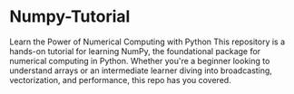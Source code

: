 # Numpy-Tutorial
Learn the Power of Numerical Computing with Python This repository is a hands-on tutorial for learning NumPy, the foundational package for numerical computing in Python. Whether you're a beginner looking to understand arrays or an intermediate learner diving into broadcasting, vectorization, and performance, this repo has you covered.

